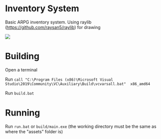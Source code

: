 # Inventory System
Basic ARPG inventory system. Using raylib (https://github.com/raysan5/raylib) for drawing

![](https://i.imgur.com/jx3kdXZ.gif)

# Building
Open a terminal

Run `call "C:\Program Files (x86)\Microsoft Visual Studio\2019\Community\VC\Auxiliary\Build\vcvarsall.bat"  x86_amd64`

Run `build.bat`

# Running
Run `run.bat` or `build/main.exe` (the working directory must be the same as where the "assets" folder is)